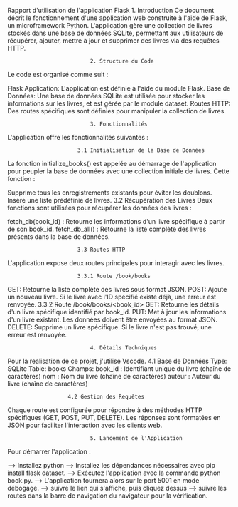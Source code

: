 Rapport d'utilisation de l'application Flask
                              1. Introduction
Ce document décrit le fonctionnement d'une application web construite à l'aide de Flask, un microframework Python. L'application gère une collection de livres stockés dans une base de données SQLite,
permettant aux utilisateurs de récupérer, ajouter, mettre à jour et supprimer des livres via des requêtes HTTP.

                              2. Structure du Code
Le code est organisé comme suit :

Flask Application: L'application est définie à l'aide du module Flask.
Base de Données: Une base de données SQLite est utilisée pour stocker les informations sur les livres, et est gérée par le module dataset.
Routes HTTP: Des routes spécifiques sont définies pour manipuler la collection de livres.
                              
                              3. Fonctionnalités
L'application offre les fonctionnalités suivantes :

                          3.1 Initialisation de la Base de Données
La fonction initialize_books() est appelée au démarrage de l'application pour peupler la base de données avec une collection initiale de livres. Cette fonction :

Supprime tous les enregistrements existants pour éviter les doublons.
Insère une liste prédéfinie de livres.
3.2 Récupération des Livres
Deux fonctions sont utilisées pour récupérer les données des livres :

fetch_db(book_id) : Retourne les informations d'un livre spécifique à partir de son book_id.
fetch_db_all() : Retourne la liste complète des livres présents dans la base de données.
                          
                          3.3 Routes HTTP
L'application expose deux routes principales pour interagir avec les livres.

                          3.3.1 Route /book/books
GET: Retourne la liste complète des livres sous format JSON.
POST: Ajoute un nouveau livre. Si le livre avec l'ID spécifié existe déjà, une erreur est renvoyée.
3.3.2 Route /book/books/<book_id>
GET: Retourne les détails d'un livre spécifique identifié par book_id.
PUT: Met à jour les informations d'un livre existant. Les données doivent être envoyées au format JSON.
DELETE: Supprime un livre spécifique. Si le livre n'est pas trouvé, une erreur est renvoyée.

                              4. Détails Techniques
Pour la realisation de ce projet, j'utilise Vscode.
                        4.1 Base de Données
Type: SQLite
Table: books
Champs:
book_id : Identifiant unique du livre (chaîne de caractères)
nom : Nom du livre (chaîne de caractères)
auteur : Auteur du livre (chaîne de caractères)
                      
                       4.2 Gestion des Requêtes
Chaque route est configurée pour répondre à des méthodes HTTP spécifiques (GET, POST, PUT, DELETE). Les réponses sont formatées en JSON pour faciliter l'interaction avec les clients web.

                              5. Lancement de l'Application
Pour démarrer l'application :

--> Installez python
--> Installez les dépendances nécessaires avec pip install flask dataset.
--> Exécutez l'application avec la commande python book.py.
--> L'application tournera alors sur le port 5001 en mode débogage.
--> suivre le lien qui s'affiche, puis cliquez dessus
--> suivre les routes dans la barre de navigation du navigateur pour la vérification.
